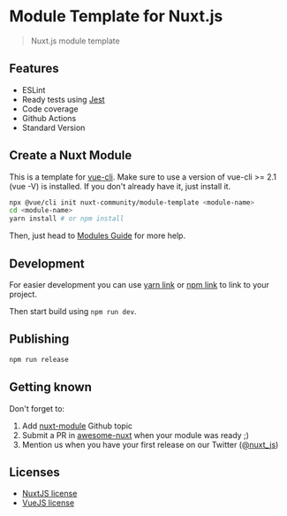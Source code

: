 # Module Template for Nuxt.js

> Nuxt.js module template

## Features

- ESLint
- Ready tests using [Jest](https://facebook.github.io/jest)
- Code coverage
- Github Actions
- Standard Version

## Create a Nuxt Module

This is a template for [vue-cli](https://github.com/vuejs/vue-cli).
Make sure to use a version of vue-cli >= 2.1 (vue -V) is installed.
If you don't already have it, just install it.

```bash
npx @vue/cli init nuxt-community/module-template <module-name>
cd <module-name>
yarn install # or npm install
```

Then, just head to [Modules Guide](https://nuxtjs.org/guide/modules) for more help.

## Development

For easier development you can use [yarn link](https://yarnpkg.com/lang/en/docs/cli/link/) or [npm link](https://docs.npmjs.com/cli/link)
to link to your project.

Then start build using `npm run dev`.

## Publishing

```bash
npm run release
```

## Getting known

Don't forget to:
1. Add [nuxt-module](https://github.com/topics/nuxt-module) Github topic
2. Submit a PR in [awesome-nuxt](https://github.com/nuxt-community/awesome-nuxt) when your module was ready ;)
3. Mention us when you have your first release on our Twitter ([@nuxt_js](https://twitter.com/nuxt_js))


## Licenses

- [NuxtJS license](https://github.com/nuxt/nuxt.js/blob/dev/LICENSE)
- [VueJS license](https://github.com/vuejs/vue/blob/master/LICENSE)

